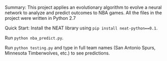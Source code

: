 Summary: This project applies an evolutionary algorithm to evolve a neural network to analyze and predict outcomes to NBA games.
All the files in the project were written in Python 2.7

Quick Start:
Install the NEAT library using `pip install neat-python==0.1`.

Run `python nba_predict.py`.

Run `python testing.py` and type in full team names (San Antonio Spurs, Minnesota Timberwolves, etc.) to see predictions.

